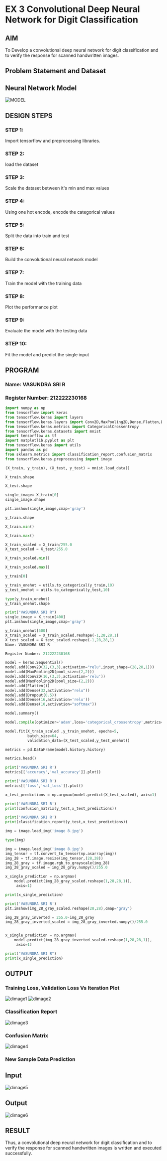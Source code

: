 # EX 3 Convolutional Deep Neural Network for Digit Classification

## AIM

To Develop a convolutional deep neural network for digit classification and to verify the response for scanned handwritten images.

## Problem Statement and Dataset

## Neural Network Model
![MODEL](https://github.com/user-attachments/assets/736569e2-739b-4ce2-8b34-b25cb97038b9)

## DESIGN STEPS
### STEP 1:
Import tensorflow and preprocessing libraries.
### STEP 2:
load the dataset
### STEP 3:
Scale the dataset between it's min and max values
### STEP 4:
Using one hot encode, encode the categorical values
### STEP 5:
Split the data into train and test
### STEP 6:
Build the convolutional neural network model
### STEP 7:
Train the model with the training data
### STEP 8:
Plot the performance plot
### STEP 9:
Evaluate the model with the testing data
### STEP 10:
Fit the model and predict the single input

## PROGRAM

### Name: VASUNDRA SRI R
### Register Number: 212222230168
```py
import numpy as np
from tensorflow import keras
from tensorflow.keras import layers
from tensorflow.keras.layers import Conv2D,MaxPooling2D,Dense,Flatten,Dropout
from tensorflow.keras.metrics import CategoricalCrossentropy
from tensorflow.keras.datasets import mnist
import tensorflow as tf
import matplotlib.pyplot as plt
from tensorflow.keras import utils
import pandas as pd
from sklearn.metrics import classification_report,confusion_matrix
from tensorflow.keras.preprocessing import image

(X_train, y_train), (X_test, y_test) = mnist.load_data()

X_train.shape

X_test.shape

single_image= X_train[0]
single_image.shape

plt.imshow(single_image,cmap='gray')

y_train.shape

X_train.min()

X_train.max()

X_train_scaled = X_train/255.0
X_test_scaled = X_test/255.0

X_train_scaled.min()

X_train_scaled.max()

y_train[0]

y_train_onehot = utils.to_categorical(y_train,10)
y_test_onehot = utils.to_categorical(y_test,10)

type(y_train_onehot)
y_train_onehot.shape

print("VASUNDRA SRI R")
single_image = X_train[400]
plt.imshow(single_image,cmap='gray')

y_train_onehot[500]
X_train_scaled = X_train_scaled.reshape(-1,28,28,1)
X_test_scaled = X_test_scaled.reshape(-1,28,28,1)
Name: VASUNDRA SRI R

Register Number: 212222230168

model = keras.Sequential()
model.add(Conv2D(32,(3,3),activation="relu",input_shape=(28,28,1)))
model.add(MaxPooling2D(pool_size=(2,2)))
model.add(Conv2D(16,(3,3),activation='relu'))
model.add(MaxPooling2D(pool_size=(2,2)))
model.add(Flatten())
model.add(Dense(32,activation="relu"))
model.add(Dropout(0.5))
model.add(Dense(16,activation='relu'))
model.add(Dense(10,activation="softmax"))

model.summary()

model.compile(optimizer='adam',loss='categorical_crossentropy',metrics=['accuracy'])

model.fit(X_train_scaled ,y_train_onehot, epochs=5,
          batch_size=64,
          validation_data=(X_test_scaled,y_test_onehot))

metrics = pd.DataFrame(model.history.history)

metrics.head()

print('VASUNDRA SRI R')
metrics[['accuracy','val_accuracy']].plot()

print('VASUNDRA SRI R')
metrics[['loss','val_loss']].plot()

x_test_predictions = np.argmax(model.predict(X_test_scaled), axis=1)

print('VASUNDRA SRI R')
print(confusion_matrix(y_test,x_test_predictions))

print('VASUNDRA SRI R')
print(classification_report(y_test,x_test_predictions))

img = image.load_img('image 8.jpg')

type(img)

img = image.load_img('image 8.jpg')
img_tensor = tf.convert_to_tensor(np.asarray(img))
img_28 = tf.image.resize(img_tensor,(28,28))
img_28_gray = tf.image.rgb_to_grayscale(img_28)
img_28_gray_scaled = img_28_gray.numpy()/255.0

x_single_prediction = np.argmax(
    model.predict(img_28_gray_scaled.reshape(1,28,28,1)),
     axis=1)

print(x_single_prediction)

print('VASUNDRA SRI R')
plt.imshow(img_28_gray_scaled.reshape(28,28),cmap='gray')

img_28_gray_inverted = 255.0-img_28_gray
img_28_gray_inverted_scaled = img_28_gray_inverted.numpy()/255.0


x_single_prediction = np.argmax(
    model.predict(img_28_gray_inverted_scaled.reshape(1,28,28,1)),
     axis=1)

print("VASUNDRA SRI R")
print(x_single_prediction)
```

## OUTPUT
### Training Loss, Validation Loss Vs Iteration Plot
![dimage1](https://github.com/user-attachments/assets/9882bc77-f770-44bb-89e1-ee7c2fa1f1ea)
![dimage2](https://github.com/user-attachments/assets/9583b198-da2c-49c2-8c06-887453cae1ca)

### Classification Report
![dimage3](https://github.com/user-attachments/assets/c410cce3-daa7-4efe-b616-27fddcb9bfd7)

### Confusion Matrix
![dimage4](https://github.com/user-attachments/assets/5924000c-20b0-4c9d-9a8e-e5c746ae4742)

### New Sample Data Prediction
## Input
![dimage5](https://github.com/user-attachments/assets/8564854d-06d2-4d18-a4a1-76756c02509d)

## Output

![dimage6](https://github.com/user-attachments/assets/7dc7f5a2-71a8-41e6-98ea-96a308236cbe)

## RESULT
Thus, a convolutional deep neural network for digit classification and to verify the response for scanned handwritten images is written and executed successfully.
